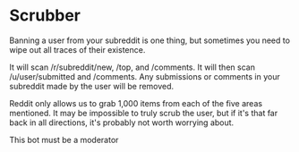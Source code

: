 Scrubber
==========

Banning a user from your subreddit is one thing, but sometimes you need to wipe out all traces of their existence.

It will scan /r/subreddit/new, /top, and /comments. It will then scan /u/user/submitted and /comments. Any submissions or comments in your subreddit made by the user will be removed.

Reddit only allows us to grab 1,000 items from each of the five areas mentioned. It may be impossible to truly scrub the user, but if it's that far back in all directions, it's probably not worth worrying about.

This bot must be a moderator